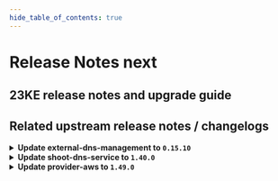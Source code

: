```yaml
---
hide_table_of_contents: true
---
```


# Release Notes next

## 23KE release notes and upgrade guide

## Related upstream release notes / changelogs


<details>
<summary><b>Update external-dns-management to <code>0.15.10</code></b></summary>

# [gardener/external-dns-management]

## ✨ New Features

- `[USER]` The `rfc2136` provider for authorive DNS servers supporting DNS Update [RFC2136](https://datatracker.ietf.org/doc/html/rfc2136) has been added. by @MartinWeindel [#331]
## 🐛 Bug Fixes

- `[OPERATOR]` Fix reading IPv6 records for azure-dns and azure-private-dns providers. by @MartinWeindel [#330]
## 🏃 Others

- `[USER]` 3072 bit RSA keys are now used in order to generate TLS certificates. by @dimityrmirchev [#326]
- `[OPERATOR]` Bumps golang from 1.21.2 to 1.21.3. by @dependabot[bot] [#324]

## Docker Images
dns-controller-manager: `eu.gcr.io/gardener-project/dns-controller-manager:v0.15.10`


</details>

<details>
<summary><b>Update shoot-dns-service to <code>1.40.0</code></b></summary>

# [gardener/gardener-extension-shoot-dns-service]

## ✨ New Features

- `[USER]` `shoot-dns-service` extension now supports [Shoot Force Deletion](https://github.com/gardener/gardener/blob/master/docs/usage/shoot_operations.md#force-deletion).  by @dependabot[bot] [#255]
## 🏃 Others

- `[OPERATOR]` Bumps [github.com/gardener/gardener](https://github.com/gardener/gardener) from 1.80.1 to 1.82.1. by @dependabot[bot] [#255]
- `[OPERATOR]` Bump github.com/gardener/gardener from 1.82.1 to 1.83.0. by @dependabot[bot] [#257]
# [gardener/external-dns-management]

## ✨ New Features

- `[USER]` The `rfc2136` provider for authorive DNS servers supporting DNS Update [RFC2136](https://datatracker.ietf.org/doc/html/rfc2136) has been added. by @MartinWeindel [gardener/external-dns-management#331]
## 🐛 Bug Fixes

- `[OPERATOR]` Fix reading IPv6 records for azure-dns and azure-private-dns providers. by @MartinWeindel [gardener/external-dns-management#330]
## 🏃 Others

- `[USER]` 3072 bit RSA keys are now used in order to generate TLS certificates. by @dimityrmirchev [gardener/external-dns-management#326]
- `[OPERATOR]` Bumps golang from 1.21.2 to 1.21.3. by @dependabot[bot] [gardener/external-dns-management#324]

## Docker Images
gardener-extension-admission-shoot-dns-service: `eu.gcr.io/gardener-project/gardener/extensions/admission-shoot-dns-service:v1.40.0`
gardener-extension-shoot-dns-service: `eu.gcr.io/gardener-project/gardener/extensions/shoot-dns-service:v1.40.0`


</details>

<details>
<summary><b>Update provider-aws to <code>1.49.0</code></b></summary>

# [gardener/gardener-extension-provider-aws]

## ⚠️ Breaking Changes

- `[OPERATOR]` `provider-aws` no longer supports Shoots or Seeds with Кubernetes version < 1.24. by @shafeeqes [#802]
## 📰 Noteworthy

- `[DEVELOPER]` Remove dependency to specific calico and cilium versions. by @axel7born [#807]
## ✨ New Features

- `[USER]` `provider-aws` extension now supports [Shoot Force Deletion](https://github.com/gardener/gardener/blob/master/docs/usage/shoot_operations.md#force-deletion).  by @shafeeqes [#812]
- `[USER]` The provider-aws extension does now support shoot clusters with Kubernetes version 1.28. You should consider the [Kubernetes release notes](https://github.com/kubernetes/kubernetes/blob/master/CHANGELOG/CHANGELOG-1.28.md) before upgrading to 1.28.  by @oliver-goetz [#813]
## 🏃 Others

- `[OPERATOR]` updated image aws-load-balancer-controller -> `v2.6.1` by @kon-angelo [#810]
- `[OPERATOR]` Add readiness check for snapshot validation webhook. by @kon-angelo [#819]
- `[OPERATOR]` updated image aws-ebs-csi-driver -> `v1.23.0` by @kon-angelo [#810]
- `[OPERATOR]` Update external-snapshotter to v6.3.1 by @bd3lage [#817]
- `[OPERATOR]` updated image csi-attacher -> `v4.4.0` by @kon-angelo [#810]
- `[OPERATOR]` updated image csi-provisioner -> `v3.6.0` by @kon-angelo [#810]
- `[OPERATOR]` The following dependency is updated:  
  - github.com/gardener/gardener: v1.77.5 -> v1.80.3  
  - k8s.io/* : v0.26.4 -> v0.28.2  
  - sigs.k8s.io/controller-runtime: v0.14.6-> v0.16.2 by @shafeeqes [#814]
- `[OPERATOR]` The registry of the aws-ebs-csi-driver image is switched from ECR (`public.ecr.aws`) to `registry.k8s.io` because the ECR does not support image pulls over IPv6. by @DockToFuture [#820]
- `[OPERATOR]` updated image csi-resizer -> `v1.9.0` by @kon-angelo [#810]
- `[OPERATOR]` updated image livenessprobe -> `v2.11.0` by @kon-angelo [#810]
- `[OPERATOR]` The `aws-load-balancer-controller` deployment now uses an AWS credentials file for authentication. by @AleksandarSavchev [#804]
- `[DEVELOPER]` All chart deployments are now using `embed.FS` instead of the filesystem. by @kon-angelo [#809]
# [gardener/machine-controller-manager]

## 🐛 Bug Fixes

- `[OPERATOR]` An issue causing nil pointer panic on scaleup of the machinedeployment along with trigger of rolling update, is fixed by @acumino [gardener/machine-controller-manager#814]
- `[OPERATOR]` Force drain and delete volume attachments for nodes un-healthy due to `ReadOnlyFileSystem` and `NotReady` for too long by @elankath [gardener/machine-controller-manager#839]
- `[OPERATOR]` Included `UnavailableReplicas` in determining if a machine deployment status update is needed by @rishabh-11 [gardener/machine-controller-manager#833]
- `[USER]` An edge case where outdated DesiredReplicas annotation blocked a rolling update is fixed. by @rishabh-11 [gardener/machine-controller-manager#821]
## 🏃 Others

- `[OPERATOR]` Makefile targets have changed: Introduced gardener-setup, gardener-restore, gardener-local-mcm-up, non-gardener-setup, non-gardener-restore,  non-gardener-local-mcm-up. Users can also directly use the scripts which are used by these makefile targets. by @unmarshall [gardener/machine-controller-manager#852]
- `[OPERATOR]` Updated to go v1.20.5 by @rishabh-11 [gardener/machine-controller-manager#827]
- `[OPERATOR]` New metrics introduced:   
  - api_request_duration_seconds -> tracks time taken for successful invocation of provider APIs. This metric can be filtered by provider and service.  
  - driver_request_duration_seconds -> tracks total time taken to successfully complete driver method invocation. This metric can be filtered by provider and operation.  
  - driver_requests_failed_total -> records total number of failed driver API requests. This metric can be filtered by provider, operations and error_code. by @unmarshall [gardener/machine-controller-manager#842]
- `[OPERATOR]` Added `errorCode` field in the `LastOperation` struct. This should be implemented only for the `CreateMachine` call in the `triggerCreationFlow`. This field will be utilized by Cluster autoscaler to do early backoff  by @rishabh-11 [gardener/machine-controller-manager#851]
- `[OPERATOR]` Added a new metric that will allow to get the number of stale (due to unhealthiness) machines  that are getting terminated by @jguipi [gardener/machine-controller-manager#808]
- `[DEVELOPER]` status.Status now captures underline cause, allowing consumers to introspect the error returned by the provider. WrapError() function could be used to wrap the provider error by @unmarshall [gardener/machine-controller-manager#842]
- `[DEVELOPER]` Bump `k8s.io/*` deps to v0.27.2 by @afritzler [gardener/machine-controller-manager#820]
- `[DEVELOPER]` A new make target is introduced to add license headers. by @unmarshall [gardener/machine-controller-manager#845]
- `[DEVELOPER]` Removed dead metrics code and refactored the remaining metrics code by @himanshu-kun [gardener/machine-controller-manager#823]
# [gardener/machine-controller-manager-provider-aws]

## 🐛 Bug Fixes

- `[OPERATOR]` Logs for confirming eventual consistency are exposed. This helps to know if such check was successful or not. by @himanshu-kun [gardener/machine-controller-manager-provider-aws#134]
## 🏃 Others

- `[OPERATOR]` MCM status code `ResourceExhausted` is now utilized in mcm-provider-aws. by @rishabh-11 [gardener/machine-controller-manager-provider-aws#129]

## Docker Images
gardener-extension-admission-aws: `eu.gcr.io/gardener-project/gardener/extensions/admission-aws:v1.49.0`
gardener-extension-provider-aws: `eu.gcr.io/gardener-project/gardener/extensions/provider-aws:v1.49.0`


</details>
